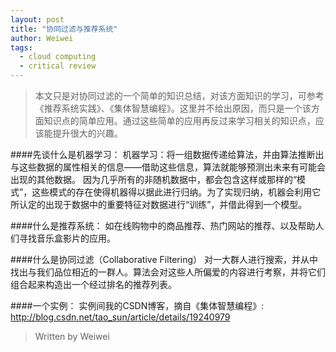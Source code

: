 ```yaml
---
layout: post
title: "协同过滤与推荐系统"
author: Weiwei
tags:
  - cloud computing
  - critical review
---
```

> 本文只是对协同过滤的一个简单的知识总结，对该方面知识的学习，可参考《推荐系统实践》、《集体智慧编程》。这里并不给出原因，而只是一个该方面知识点的简单应用。通过这些简单的应用再反过来学习相关的知识点，应该能提升很大的兴趣。

<!--more-->

####先谈什么是机器学习：
机器学习：将一组数据传递给算法，并由算法推断出与这些数据的属性相关的信息——借助这些信息，算法就能够预测出未来有可能会出现的其他数据。
因为几乎所有的非随机数据中，都会包含这样或那样的“模式”，这些模式的存在使得机器得以据此进行归纳。为了实现归纳，机器会利用它所认定的出现于数据中的重要特征对数据进行“训练”，并借此得到一个模型。

####什么是推荐系统：
如在线购物中的商品推荐、热门网站的推荐、以及帮助人们寻找音乐盒影片的应用。

####什么是协同过滤（Collaborative Filtering）
对一大群人进行搜索，并从中找出与我们品位相近的一群人。算法会对这些人所偏爱的内容进行考察，并将它们组合起来构造出一个经过排名的推荐列表。

####一个实例：
实例间我的CSDN博客，摘自《集体智慧编程》:
http://blog.csdn.net/tao_sun/article/details/19240979


> Written by Weiwei